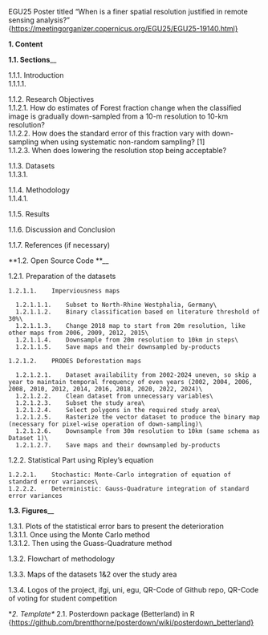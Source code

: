 EGU25 Poster titled “When is a finer spatial resolution justified in remote sensing analysis?” {https://meetingorganizer.copernicus.org/EGU25/EGU25-19140.html}

**1.	Content**

**1.1.	Sections**__

  1.1.1.	 Introduction\
    1.1.1.1.	
    
  1.1.2.	Research Objectives\
    1.1.2.1.	How do estimates of Forest fraction change when the classified image is gradually down-sampled from a 10-m resolution to 10-km resolution? \
    1.1.2.2.	How does the standard error of this fraction vary with down-sampling when using systematic non-random sampling? [1] \
    1.1.2.3.	When does lowering the resolution stop being acceptable? 
  
  1.1.3.	Datasets\
    1.1.3.1.	
  
  1.1.4.	Methodology\
    1.1.4.1.	
  
  1.1.5.	Results
  
  1.1.6.	Discussion and Conclusion

  1.1.7.	References (if necessary) 

**1.2.	Open Source Code **__

  1.2.1.	Preparation of the datasets
  
    1.2.1.1.	Imperviousness maps
    
      1.2.1.1.1.	Subset to North-Rhine Westphalia, Germany\
      1.2.1.1.2.	Binary classification based on literature threshold of 30%\
      1.2.1.1.3.	Change 2018 map to start from 20m resolution, like other maps from 2006, 2009, 2012, 2015\
      1.2.1.1.4.	Downsample from 20m resolution to 10km in steps\
      1.2.1.1.5.	Save maps and their downsampled by-products
    
    1.2.1.2.	PRODES Deforestation maps
    
      1.2.1.2.1.	Dataset availability from 2002-2024 uneven, so skip a year to maintain temporal frequency of even years (2002, 2004, 2006, 2008, 2010, 2012, 2014, 2016, 2018, 2020, 2022, 2024)\
      1.2.1.2.2.	Clean dataset from unnecessary variables\
      1.2.1.2.3.	Subset the study area\
      1.2.1.2.4.	Select polygons in the required study area\
      1.2.1.2.5.	Rasterize the vector dataset to produce the binary map (necessary for pixel-wise operation of down-sampling)\
      1.2.1.2.6.	Downsample from 30m resolution to 10km (same schema as Dataset 1)\
      1.2.1.2.7.	Save maps and their downsampled by-products
  
  1.2.2.	Statistical Part using Ripley’s equation
    
    1.2.2.1.	Stochastic: Monte-Carlo integration of equation of standard error variances\
    1.2.2.2.	Deterministic: Gauss-Quadrature integration of standard error variances

**1.3.	Figures**__

  1.3.1.	Plots of the statistical error bars to present the deterioration\
    1.3.1.1.	Once using the Monte Carlo method\
    1.3.1.2.	Then using the Guass-Quadrature method
  
  1.3.2.	Flowchart of methodology
  
  1.3.3.	 Maps of the datasets 1&2 over the study area
  
  1.3.4.	Logos of the project, ifgi, uni, egu, QR-Code of Github repo, QR-Code of voting for student competition

**2.	Template\**
  2.1.	Posterdown package (Betterland) in R {https://github.com/brentthorne/posterdown/wiki/posterdown_betterland}
